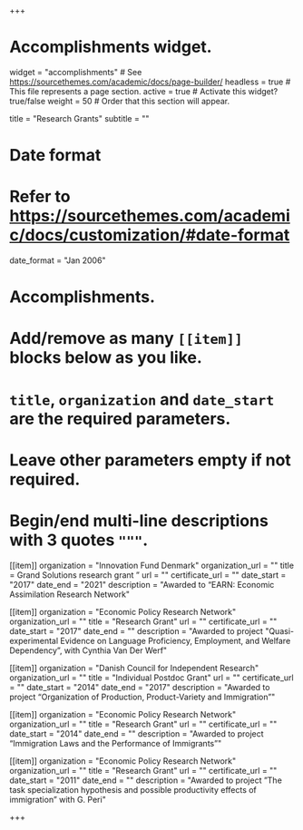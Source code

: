 +++
# Accomplishments widget.
widget = "accomplishments"  # See https://sourcethemes.com/academic/docs/page-builder/
headless = true  # This file represents a page section.
active = true  # Activate this widget? true/false
weight = 50  # Order that this section will appear.

title = "Research Grants"
subtitle = ""

# Date format
#   Refer to https://sourcethemes.com/academic/docs/customization/#date-format
date_format = "Jan 2006"

# Accomplishments.
#   Add/remove as many `[[item]]` blocks below as you like.
#   `title`, `organization` and `date_start` are the required parameters.
#   Leave other parameters empty if not required.
#   Begin/end multi-line descriptions with 3 quotes `"""`.

[[item]]
  organization = "Innovation Fund Denmark"
  organization_url = ""
  title = Grand Solutions research grant ”
  url = ""
  certificate_url = ""
  date_start = "2017"
  date_end = "2021"
  description = "Awarded to “EARN: Economic Assimilation Research Network"

[[item]]
  organization = "Economic Policy Research Network"
  organization_url = ""
  title = "Research Grant"
  url = ""
  certificate_url = ""
  date_start = "2017"
  date_end = ""
  description = "Awarded to project "Quasi-experimental Evidence on Language Proficiency, Employment, and Welfare Dependency”, with Cynthia Van Der Werf"
  
[[item]]
  organization = "Danish Council for Independent Research"
  organization_url = ""
  title = "Individual Postdoc Grant"
  url = ""
  certificate_url = ""
  date_start = "2014"
  date_end = "2017"
  description = "Awarded to project “Organization of Production, Product-Variety and Immigration”"

[[item]]
  organization = "Economic Policy Research Network"
  organization_url = ""
  title = "Research Grant"
  url = ""
  certificate_url = ""
  date_start = "2014"
  date_end = ""
  description = "Awarded to project “Immigration Laws and the Performance of Immigrants”"
  
[[item]]
  organization = "Economic Policy Research Network"
  organization_url = ""
  title = "Research Grant"
  url = ""
  certificate_url = ""
  date_start = "2011"
  date_end = ""
  description = "Awarded to project ”The task specialization hypothesis and possible productivity effects of immigration” with G. Peri"
  
  
+++
